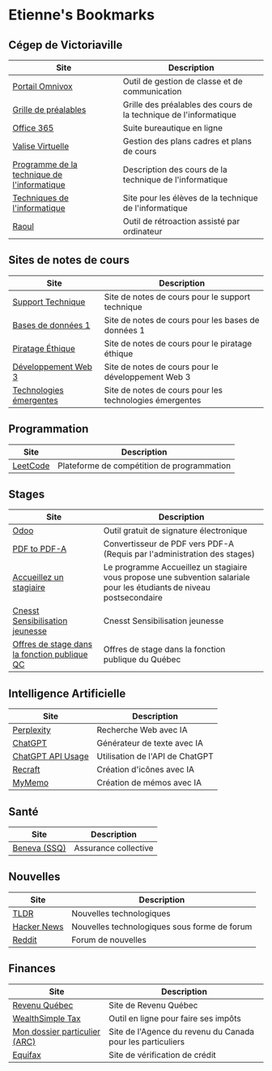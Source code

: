 # Etienne's Bookmarks

## Cégep de Victoriaville

| Site                                                                                                        | Description                                                       |
| ----------------------------------------------------------------------------------------------------------- | ----------------------------------------------------------------- |
| [Portail Omnivox](https://www.cegepvicto.ca/connexion/)                                                     | Outil de gestion de classe et de communication                    |
| [Grille de préalables](https://informatique.apical.xyz)                                                     | Grille des préalables des cours de la technique de l'informatique |
| [Office 365](https://www.office.com)                                                                        | Suite bureautique en ligne                                        |
| [Valise Virtuelle](http://valisevirtuelle.cegepvicto.ca)                                                    | Gestion des plans cadres et plans de cours                        |
| [Programme de la technique de l'informatique](https://www.cegepvicto.ca/programme/techniques-informatique/) | Description des cours de la technique de l'informatique           |
| [Techniques de l'informatique](https://techinfo.kerzo.ca)                                                   | Site pour les élèves de la technique de l'informatique            |
| [Raoul](https://raoul.kerzo.ca)                                                                             | Outil de rétroaction assisté par ordinateur                       |

## Sites de notes de cours

| Site                                               | Description                                             |
| -------------------------------------------------- | ------------------------------------------------------- |
| [Support Technique](https://support.kerzo.ca)      | Site de notes de cours pour le support technique        |
| [Bases de données 1](https://bd1.kerzo.ca)         | Site de notes de cours pour les bases de données 1      |
| [Piratage Éthique](https://piratage.kerzo.ca)      | Site de notes de cours pour le piratage éthique         |
| [Développement Web 3](https://web3.kerzo.ca)       | Site de notes de cours pour le développement Web 3      |
| [Technologies émergentes](https://techno.kerzo.ca) | Site de notes de cours pour les technologies émergentes |

## Programmation

| Site                             | Description                                |
| -------------------------------- | ------------------------------------------ |
| [LeetCode](https://leetcode.com) | Plateforme de compétition de programmation |

## Stages

| Site                                                                                                                                                                                                                                                                                                          | Description                                                                                                            |
| ------------------------------------------------------------------------------------------------------------------------------------------------------------------------------------------------------------------------------------------------------------------------------------------------------------- | ---------------------------------------------------------------------------------------------------------------------- |
| [Odoo](https://cegep-de-victo.odoo.com/)                                                                                                                                                                                                                                                                      | Outil gratuit de signature électronique                                                                                |
| [PDF to PDF-A](https://www.pdftron.com/pdf-tools/pdfa-converter/)                                                                                                                                                                                                                                             | Convertisseur de PDF vers PDF-A (Requis par l'administration des stages)                                               |
| [Accueillez un stagiaire](https://pratiquesrh.com/fr/accueillez-un-stagiaire)                                                                                                                                                                                                                                 | Le programme Accueillez un stagiaire vous propose une subvention salariale pour les étudiants de niveau postsecondaire |
| [Cnesst Sensibilisation jeunesse](https://www.cnesst.gouv.qc.ca/fr/campagnes-sensibilisation-promotion/poser-questions-ca-ne-fait-pas-mal?utm_campaign=CSPQ%7CCNESST%7CBrand%7CJeunesse%7CQ2%7C2022%7CFR/EN%7C%7C1016334%7C5698-IU-P201&utm_medium=Social&utm_source=LinkedIn&utm_content=1920x1080-fille-fr) | Cnesst Sensibilisation jeunesse                                                                                        |
| [Offres de stage dans la fonction publique QC](https://www.carrieres.gouv.qc.ca/stages-dans-la-fonction-publique)                                                                                                                                                                                             | Offres de stage dans la fonction publique du Québec                                                                    |

## Intelligence Artificielle

| Site                                                   | Description                     |
| ------------------------------------------------------ | ------------------------------- |
| [Perplexity](https://www.perplexity.ai/)               | Recherche Web avec IA           |
| [ChatGPT](https://chat.openai.com/)                    | Générateur de texte avec IA     |
| [ChatGPT API Usage](https://platform.openai.com/usage) | Utilisation de l'API de ChatGPT |
| [Recraft](https://app.recraft.ai/)                     | Création d'icônes avec IA       |
| [MyMemo](https://app.mymemo.ai/home)                   | Création de mémos avec IA       |

## Santé

| Site                                                                | Description          |
| ------------------------------------------------------------------- | -------------------- |
| [Beneva (SSQ)](https://espace-client.ssq.ca/espaceclient/#/summary) | Assurance collective |

## Nouvelles

| Site                                        | Description                                  |
| ------------------------------------------- | -------------------------------------------- |
| [TLDR](https://tldr.tech)                   | Nouvelles technologiques                     |
| [Hacker News](https://news.ycombinator.com) | Nouvelles technologiques sous forme de forum |
| [Reddit](https://www.reddit.com)            | Forum de nouvelles                           |

## Finances

| Site                                                                                                                                                               | Description                                                |
| ------------------------------------------------------------------------------------------------------------------------------------------------------------------ | ---------------------------------------------------------- |
| [Revenu Québec](https://www.revenuquebec.ca/fr/)                                                                                                                   | Site de Revenu Québec                                      |
| [WealthSimple Tax](https://www.wealthsimple.com/en-ca/tax)                                                                                                         | Outil en ligne pour faire ses impôts                       |
| [Mon dossier particulier (ARC)](https://www.canada.ca/fr/agence-revenu/services/services-electroniques/services-numeriques-particuliers/dossier-particuliers.html) | Site de l'Agence du revenu du Canada pour les particuliers |
| [Equifax](https://www.consumer.equifax.ca/personal/)                                                                                                               | Site de vérification de crédit                             |

